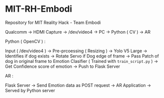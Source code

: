 # MIT-RH-Embodi
Repository for MIT Reality Hack - Team Embodi


Qualcomm -> HDMI Capture -> /dev/video4 -> PC -> Python ( CV ) -> AR 

Python ( OpenCV ) : 

Input ( /dev/video4 ) -> Pre-prcoessing  ( Resizing ) -> Yolo V5 Large -> Identifies if dog exists -> Rotate Servo if Dog edge of frame -> Pass Patch of dog in original frame to Emotion Clasifier ( Trained with `train_script.py` ) -> Get Confidence score of emotion -> Push to Flask Server


AR : 

Flask Server -> Send Emotion data as POST request -> AR Application -> Served by Python server 
